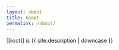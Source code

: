 ```yaml
---
layout: about
title: About
permalink: /about/
---
```


[[root]] is {{ site.description | downcase }}
